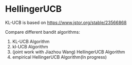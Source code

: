 # HellingerUCB

KL-UCB is based on https://www.jstor.org/stable/23566868

Compare different bandit algorithms: 
1. KL-UCB Algorithm
2. kl-UCB Algorithm
3. (joint work with Jiazhou Wang) HellingerUCB Algorithm
4. empirical HellingerUCB Algorithm(In progress)
